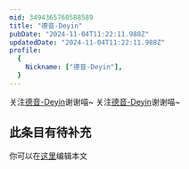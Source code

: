 ```yaml
---
mid: 3494365760588589
title: "德音-Deyin"
pubDate: "2024-11-04T11:22:11.988Z"
updatedDate: "2024-11-04T11:22:11.988Z"
profile:
  {
    Nickname: ["德音-Deyin"],
  }
---
```


关注[德音-Deyin](https://space.bilibili.com/3494365760588589)谢谢喵~ 关注[德音-Deyin](https://space.bilibili.com/3494365760588589)谢谢喵~

## 此条目有待补充
你可以在[这里](https://github.com/Yuhanawa/VTuber.ICU/edit/master/src/content/v/德音-Deyin/index.md)编辑本文
